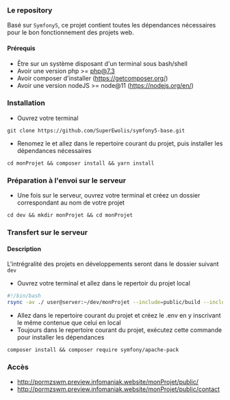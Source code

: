 ### Le repository
Basé sur `Symfony5`, ce projet contient toutes les dépendances nécessaires pour le bon fonctionnement des projets web.

#### Prérequis
* Être sur un système disposant d'un terminal sous bash/shell
* Avoir une version php >= php@7.3
* Avoir composer d'installer (https://getcomposer.org/)
* Avoir une version nodeJS >= node@11 (https://nodejs.org/en/)

### Installation

* Ouvrez votre terminal

```
git clone https://github.com/SuperEwolis/symfony5-base.git
```

* Renomez le et allez dans le repertoire courant du projet, puis installer les dépendances nécessaires

```
cd monProjet && composer install && yarn install
```

### Préparation à l'envoi sur le serveur

* Une fois sur le serveur, ouvrez votre terminal et créez un dossier correspondant au nom de votre projet

```
cd dev && mkdir monProjet && cd monProjet
```

### Transfert sur le serveur
#### Description
L'intrégralité des projets en développements seront dans le dossier suivant `dev`

* Ouvrez votre terminal et allez dans le repertoir du projet local

```bash
#!/bin/bash
rsync -av ./ user@server:~/dev/monProjet --include=public/build --include=public/.htaccess --exclude-from=.gitignore 
```

* Allez dans le repertoire courant du projet et créez le .env en y inscrivant le même contenue que celui en local
* Toujours dans le repertoire courant du projet, exécutez cette commande pour installer les dépendances

```
composer install && composer require symfony/apache-pack
```

### Accès

* http://pormzswm.preview.infomaniak.website/monProjet/public/
* http://pormzswm.preview.infomaniak.website/monProjet/public/contact